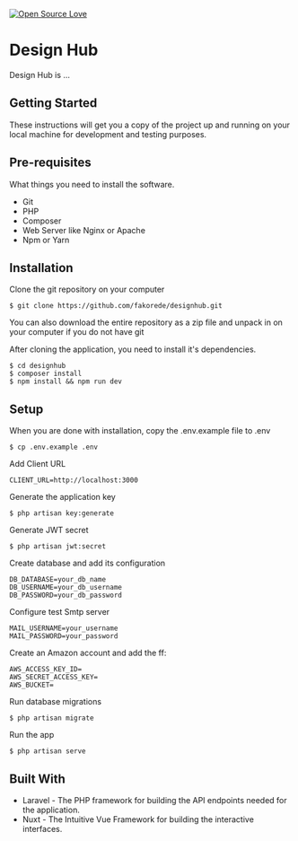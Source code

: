 [![Open Source Love](https://badges.frapsoft.com/os/v1/open-source.svg?v=103)](https://github.com/ellerbrock/open-source-badges/)

# Design Hub

Design Hub is ...

## Getting Started

These instructions will get you a copy of the project up and running on your local machine for development and testing purposes.

## Pre-requisites

What things you need to install the software.

-   Git
-   PHP
-   Composer
-   Web Server like Nginx or Apache
-   Npm or Yarn

## Installation

Clone the git repository on your computer

```
$ git clone https://github.com/fakorede/designhub.git
```

You can also download the entire repository as a zip file and unpack in on your computer if you do not have git

After cloning the application, you need to install it's dependencies.

```
$ cd designhub
$ composer install
$ npm install && npm run dev
```

## Setup

When you are done with installation, copy the .env.example file to .env

```
$ cp .env.example .env
```

Add Client URL

```
CLIENT_URL=http://localhost:3000
```

Generate the application key

```
$ php artisan key:generate
```

Generate JWT secret

```
$ php artisan jwt:secret
```

Create database and add its configuration

```
DB_DATABASE=your_db_name
DB_USERNAME=your_db_username
DB_PASSWORD=your_db_password
```

Configure test Smtp server

```
MAIL_USERNAME=your_username
MAIL_PASSWORD=your_password
```

Create an Amazon account and add the ff:

```
AWS_ACCESS_KEY_ID=
AWS_SECRET_ACCESS_KEY=
AWS_BUCKET=
```

Run database migrations

```
$ php artisan migrate
```

Run the app

```
$ php artisan serve
```

## Built With

-   Laravel - The PHP framework for building the API endpoints needed for the application.
-   Nuxt - The Intuitive Vue Framework for building the interactive interfaces.